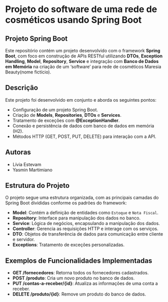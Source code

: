 
# Projeto do software de uma rede de cosméticos usando Spring Boot


## Projeto Spring Boot

Este repositório contém um projeto desenvolvido com o framework **Spring Boot**, com foco em construção de APIs RESTful utilizando **DTOs**, **Exception Handling**, **Model**, **Repository**, **Service** e integração com **Banco de Dados em Memória** na criação de um ‘software’ para rede de cosméticos Maresia Beauty(nome fictício).
## Descrição

Este projeto foi desenvolvido em conjunto e aborda os seguintes pontos:
- Configuração de um projeto Spring Boot.
- Criação de **Models**, **Repositories**, **DTOs** e **Services**.
- Tratamento de exceções com **@ExceptionHandler**.
- Conexão e persistência de dados com banco de dados em memória (H2).
- Métodos HTTP (GET, POST, PUT, DELETE) para interação com a API.

## Autoras
- Lívia Estevam
- Yasmin Martimiano

## Estrutura do Projeto

O projeto segue uma estrutura organizada, com as principais camadas do Spring Boot divididas conforme os padrões do framework:

- **Model**: Contém a definição de entidades como `Estoque` e `Nota Fiscal`.
- **Repository**: Interface para manipulação dos dados no banco.
- **Service**: Lógica de negócios, encapsulando a manipulação dos dados.
- **Controller**: Gerencia as requisições HTTP e interage com os serviços.
- **DTO**: Objetos de transferência de dados para comunicação entre cliente e servidor.
- **Exceptions**: Tratamento de exceções personalizadas.

## Exemplos de Funcionalidades Implementadas

- **GET /fornecedores**: Retorna todos os fornecedores cadastrados.
- **POST /produto**: Cria um novo produto no banco de dados.
- **PUT /contas-a-receber/{id}**: Atualiza as informações de uma conta a receber.
- **DELETE /produto/{id}**: Remove um produto do banco de dados.


